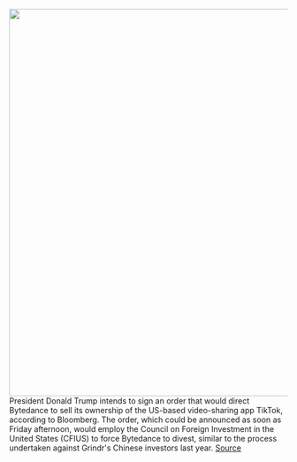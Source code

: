 <img src='https://cdn.vox-cdn.com/thumbor/8A1bmv7goR1y75QyW8kTt-WBqCU=/0x0:2040x1360/1200x800/filters:focal(857x517:1183x843)/cdn.vox-cdn.com/uploads/chorus_image/image/67139445/acastro_190723_1777_tiktok_0001.0.0.jpg' width='700px' /><br/>
President Donald Trump intends to sign an order that would direct Bytedance to sell its ownership of the US-based video-sharing app TikTok, according to Bloomberg. The order, which could be announced as soon as Friday afternoon, would employ the Council on Foreign Investment in the United States (CFIUS) to force Bytedance to divest, similar to the process undertaken against Grindr's Chinese investors last year.
<a href='https://www.theverge.com/2020/7/31/21349841/trump-tiktok-bytedance-sell-ownership-china-us-order-ban'> Source <a/>